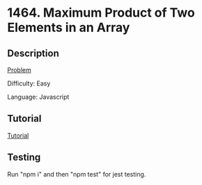 # 1464. Maximum Product of Two Elements in an Array

## Description

[Problem](https://leetcode.com/problems/maximum-product-of-two-elements-in-an-array/)

Difficulty: Easy

Language: Javascript

## Tutorial

[Tutorial](https://youtu.be/gauqpbK-YA4)

## Testing

Run "npm i" and then "npm test" for jest testing.
